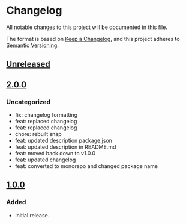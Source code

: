 # Changelog
All notable changes to this project will be documented in this file.

The format is based on [Keep a Changelog](https://keepachangelog.com/en/1.0.0/),
and this project adheres to [Semantic Versioning](https://semver.org/spec/v2.0.0.html).

## [Unreleased]

## [2.0.0]
### Uncategorized
- fix: changelog formatting
- feat: replaced changelog
- feat: replaced changelog
- chore: rebuilt snap
- feat: updated description package.json
- feat: updated description in README.md
- feat: moved back down to v1.0.0
- feat: updated changelog
- feat: converted to monorepo and changed package name

## [1.0.0]
### Added
- Initial release.

[Unreleased]: https://github.com/MetaMask/snap-watch-only/compare/v2.0.0...HEAD
[2.0.0]: https://github.com/MetaMask/snap-watch-only/compare/v1.0.0...v2.0.0
[1.0.0]: https://github.com/MetaMask/snap-watch-only/releases/tag/v1.0.0
